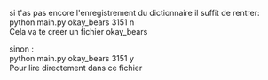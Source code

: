 si t'as pas encore l'enregistrement du dictionnaire il suffit de rentrer:  
  python main.py okay_bears 3151 n  
Cela va te creer un fichier okay_bears  


sinon :  
  python main.py okay_bears 3151 y  
Pour lire directement dans ce fichier   
